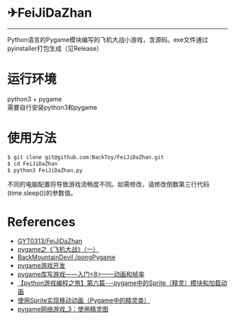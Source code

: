 # ✈FeiJiDaZhan
---
Python语言的Pygame模块编写的飞机大战小游戏，含源码。exe文件通过pyinstaller打包生成（见Release）

# 运行环境
python3 + pygame   
需要自行安装python3和pygame
# 使用方法
```bash
$ git clone git@github.com:BackToy/FeiJiDaZhan.git
$ cd FeiJiDaZhan
$ python3 FeiJiDaZhan.py
```

不同的电脑配置将导致游戏流畅度不同。如需修改，请修改倒数第三行代码(time.sleep())的参数值。
# References
- [GYT0313/FeiJiDaZhan](https://github.com/GYT0313/FeiJiDaZhan)
- [pygame之《飞机大战》（一）](https://guyongtao.blog.csdn.net/article/details/80040710)
- [ BackMountainDevil /pongPygame ](https://github.com/BackMountainDevil/pongPygame)
- [pygame游戏开发](https://blog.csdn.net/u014663232/category_9569975.html)
- [pygame库写游戏——入门<8>——动画和帧率](https://blog.csdn.net/weixin_40497712/article/details/78763922)
- [【python游戏编程之旅】第六篇---pygame中的Sprite（精灵）模块和加载动画](https://www.cnblogs.com/msxh/p/5013555.html)
- [使用Sprite实现移动动画（Pygame中的精灵类）](https://zhuanlan.zhihu.com/p/161113693)
- [pygame网络游戏_3：使用精灵图](https://blog.csdn.net/qq_39687901/article/details/88422493)